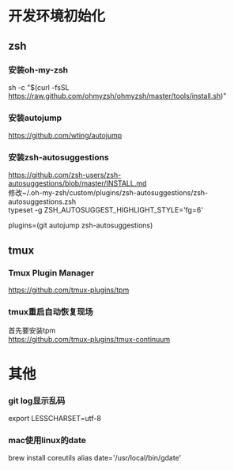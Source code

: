 # 开发环境初始化

## zsh
### 安装oh-my-zsh
sh -c "$(curl -fsSL https://raw.github.com/ohmyzsh/ohmyzsh/master/tools/install.sh)"
    
### 安装autojump
https://github.com/wting/autojump

### 安装zsh-autosuggestions
https://github.com/zsh-users/zsh-autosuggestions/blob/master/INSTALL.md  
修改~/.oh-my-zsh/custom/plugins/zsh-autosuggestions/zsh-autosuggestions.zsh  
typeset -g ZSH_AUTOSUGGEST_HIGHLIGHT_STYLE='fg=6'

plugins=(git autojump zsh-autosuggestions)

## tmux
### Tmux Plugin Manager
https://github.com/tmux-plugins/tpm

### tmux重启自动恢复现场
首先要安装tpm  
https://github.com/tmux-plugins/tmux-continuum

# 其他
### git log显示乱码
export LESSCHARSET=utf-8

### mac使用linux的date
brew install coreutils
alias date='/usr/local/bin/gdate'
